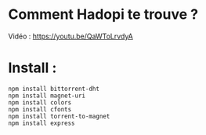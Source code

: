 # Comment Hadopi te trouve ?

Vidéo : https://youtu.be/QaWToLrvdyA

# Install :

```
npm install bittorrent-dht
npm install magnet-uri
npm install colors
npm install cfonts
npm install torrent-to-magnet
npm install express
```
